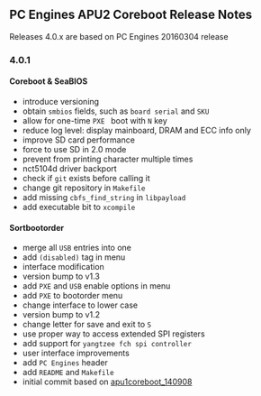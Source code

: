 PC Engines APU2 Coreboot Release Notes
--------------------------------------

Releases 4.0.x are based on PC Engines 20160304 release

### 4.0.1

#### Coreboot & SeaBIOS

  * introduce versioning
  * obtain `smbios` fields, such as `board serial` and `SKU`
  * allow for one-time `PXE ` boot with `N` key
  * reduce log level: display mainboard, DRAM and ECC info only
  * improve SD card performance
  * force to use SD in 2.0 mode
  * prevent from printing character multiple times
  * nct5104d driver backport
  * check if `git` exists before calling it
  * change git repository in `Makefile`
  * add missing `cbfs_find_string` in `libpayload`
  * add executable bit to `xcompile`

#### Sortbootorder

  * merge all `USB` entries into one
  * add `(disabled)` tag in menu
  * interface modification
  * version bump to v1.3
  * add `PXE` and `USB` enable options in menu
  * add `PXE` to bootorder menu
  * change interface to lower case
  * version bump to v1.2
  * change letter for save and exit to `S`
  * use proper way to access extended SPI registers
  * add support for `yangtzee fch spi controller`
  * user interface improvements
  * add `PC Engines` header
  * add `README` and `Makefile`
  * initial commit based on
    [apu1coreboot_140908](http://pcengines.ch/tmp/coreboot_140908.tar.gz)


